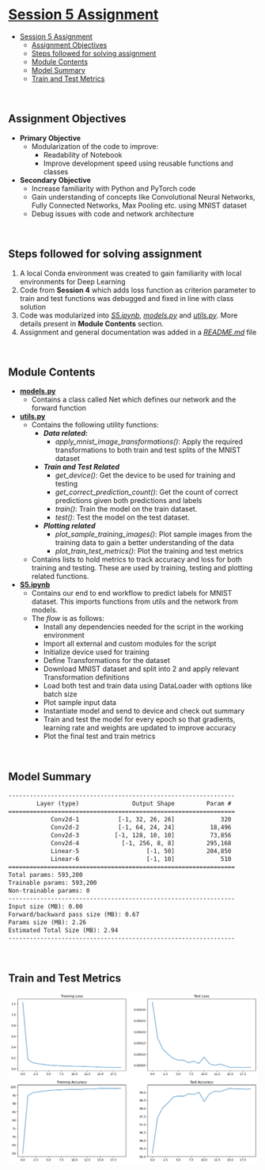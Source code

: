 # [Session 5 Assignment](https://canvas.instructure.com/courses/6743641/quizzes/14478657?module_item_id=86577025)

- [Session 5 Assignment](#session-5-assignment)
  - [Assignment Objectives](#assignment-objectives)
  - [Steps followed for solving assignment](#steps-followed-for-solving-assignment)
  - [Module Contents](#module-contents)
  - [Model Summary](#model-summary)
  - [Train and Test Metrics](#train-and-test-metrics)

<br>

## Assignment Objectives

- **Primary Objective**
  - Modularization of the code to improve:
    - Readability of Notebook
    - Improve development speed using reusable functions and classes
- **Secondary Objective**
  - Increase familiarity with Python and PyTorch code
  - Gain understanding of concepts like Convolutional Neural Networks, Fully Connected Networks, Max Pooling etc. using MNIST dataset
  - Debug issues with code and network architecture

<br>

## Steps followed for solving assignment

1. A local Conda environment was created to gain familiarity with local environments for Deep Learning
2. Code from **Session 4** which adds loss function as criterion parameter to train and test functions was debugged and fixed in line with class solution
3. Code was modularized into [_S5.ipynb_](S5.ipynb), [_models.py_](model.py) and [_utils.py_](utils.py). More details present in **Module Contents** section.
4. Assignment and general documentation was added in a [_README.md_](README.md) file

<br>

## Module Contents

- [**models.py**](model.py)
  - Contains a class called Net which defines our network and the forward function
- [**utils.py**](utils.py)
  - Contains the following utility functions:
    - **_Data related:_**
      - _apply_mnist_image_transformations()_: Apply the required transformations to both train and test splits of the MNIST dataset
    - **_Train and Test Related_**
      - _get_device()_: Get the device to be used for training and testing
      - _get_correct_prediction_count()_: Get the count of correct predictions given both predictions and labels
      - _train()_: Train the model on the train dataset.
      - _test()_: Test the model on the test dataset.
    - **_Plotting related_**
      - _plot_sample_training_images()_: Plot sample images from the training data to gain a better understanding of the data
      - _plot_train_test_metrics()_: Plot the training and test metrics
  - Contains lists to hold metrics to track accuracy and loss for both training and testing. These are used by training, testing and plotting related functions.
- [**S5.ipynb**](S5.ipynb)
  - Contains our end to end workflow to predict labels for MNIST dataset. This imports functions from utils and the network from models.
  - The _flow_ is as follows:
    - Install any dependencies needed for the script in the working environment
    - Import all external and custom modules for the script
    - Initialize device used for training
    - Define Transformations for the dataset
    - Download MNIST dataset and split into 2 and apply relevant Transformation definitions
    - Load both test and train data using DataLoader with options like batch size
    - Plot sample input data
    - Instantiate model and send to device and check out summary
    - Train and test the model for every epoch so that gradients, learning rate and weights are updated to improve accuracy
    - Plot the final test and train metrics

<br>

## Model Summary

    ----------------------------------------------------------------
            Layer (type)               Output Shape         Param #
    ================================================================
                Conv2d-1           [-1, 32, 26, 26]             320
                Conv2d-2           [-1, 64, 24, 24]          18,496
                Conv2d-3          [-1, 128, 10, 10]          73,856
                Conv2d-4            [-1, 256, 8, 8]         295,168
                Linear-5                   [-1, 50]         204,850
                Linear-6                   [-1, 10]             510
    ================================================================
    Total params: 593,200
    Trainable params: 593,200
    Non-trainable params: 0
    ----------------------------------------------------------------
    Input size (MB): 0.00
    Forward/backward pass size (MB): 0.67
    Params size (MB): 2.26
    Estimated Total Size (MB): 2.94
    ----------------------------------------------------------------

<br>

## Train and Test Metrics

![](../Files/images/Assignment%20-%20Metric%20Plot.png)
